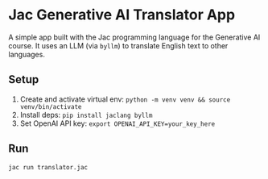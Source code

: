 
# Jac Generative AI Translator App

A simple app built with the Jac programming language for the Generative AI course. It uses an LLM (via `byllm`) to translate English text to other languages.

## Setup
1. Create and activate virtual env: `python -m venv venv && source venv/bin/activate`
2. Install deps: `pip install jaclang byllm`
3. Set OpenAI API key: `export OPENAI_API_KEY=your_key_here`

## Run
```bash
jac run translator.jac

